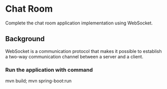 # Chat Room
Complete the chat room application implementation using WebSocket.

## Background
WebSocket is a communication protocol that makes it possible to establish a two-way communication channel between a
server and a client.

### Run the application with command
mvn build; mvn spring-boot:run

